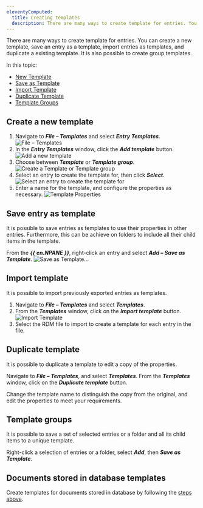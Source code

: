 ```yaml
---
eleventyComputed:
  title: Creating templates
  description: There are many ways to create template for entries. You can create a new template, save an entry as a template, import entries as templates, and duplicate a existing template. It is also possible to create group templates.
---
```

There are many ways to create template for entries. You can create a new template, save an entry as a template, import entries as templates, and duplicate a existing template. It is also possible to create group templates.

In this topic:

* [New Template](#create-a-new-template)
* [Save as Template](#save-entry-as-template)
* [Import Template](#import-template)
* [Duplicate Template](#duplicate-template)
* [Template Groups](#template-groups)

## Create a new template

1. Navigate to ***File – Templates*** and select ***Entry Templates***.
![File – Templates](https://cdnweb.devolutions.net/docs/RDMW4048_2024_1.png)
1. In the ***Entry Templates*** window, click the ***Add template*** button.
![Add a new template](https://cdnweb.devolutions.net/docs/RDMW4049_2024_1.png)
1. Choose between ***Template*** or ***Template group***.
![Create a Template or Template group](https://cdnweb.devolutions.net/docs/RDMW4050_2024_1.png)
1. Select an entry to create the template for, then click ***Select***.
![Select an entry to create the template for](https://cdnweb.devolutions.net/docs/RDMW4051_2024_1.png)
1. Enter a name for the template, and configure the properties as necessary.
![Template Properties](https://cdnweb.devolutions.net/docs/RDMW4052_2024_1.png)

## Save entry as template

It is possible to save entries as templates to use their properties in other entries. Furthermore, this can be achieve on folders to include all their child items in the template.

From the ***{{ en.NPANE }}***, right-click an entry and select ***Add – Save as Template***.
![Save as Template...](https://cdnweb.devolutions.net/docs/RDMW4054_2024_1.png)

## Import template

It is possible to import previously exported entries as templates.

1. Navigate to ***File – Templates*** and select ***Templates***.
1. From the ***Templates*** window, click on the ***Import template*** button.
![Import Template](https://cdnweb.devolutions.net/docs/RDMW4055_2024_1.png)
1. Select the RDM file to import to create a template for each entry in the file.

## Duplicate template

It is possible to duplicate a template to edit a copy of the properties.

Navigate to ***File – Templates***, and select ***Templates***. From the ***Templates*** window, click on the ***Duplicate template*** button.

Change the template name to distinguish the copy from the original, and edit the properties to meet your requirements.

## Template groups

It is possible to save a set of selected entries or a folder and all its child items to a unique template.

Right-click a selection of entries or a folder, select ***Add***, then ***Save as Template***.

## Documents stored in database templates

Create templates for documents stored in database by following the [steps above](/rdm/commands/file/templates/creating-templates/#create-a-new-template).
